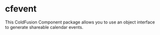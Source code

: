 # cfevent
This ColdFusion Component package allows you to use an object interface to generate shareable calendar events.
